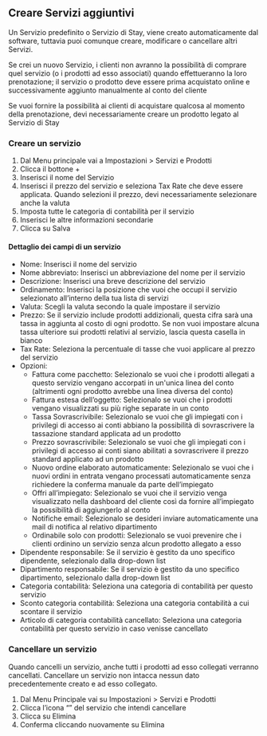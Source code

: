 ## Creare Servizi aggiuntivi

Un Servizio predefinito o Servizio di Stay, viene creato automaticamente dal software, tuttavia puoi comunque creare, modificare o cancellare altri Servizi.

Se crei un nuovo Servizio, i clienti non avranno la possibilità di comprare quel servizio (o i prodotti ad esso associati) quando effettueranno la loro prenotazione; il servizio o prodotto deve essere prima acquistato online e successivamente aggiunto manualmente al conto del cliente

Se vuoi fornire la possibilità ai clienti di acquistare qualcosa al momento della prenotazione, devi necessariamente creare un prodotto legato al Servizio di Stay

### Creare un servizio

1. Dal Menu principale vai a Impostazioni > Servizi e Prodotti
2. Clicca il bottone +
3. Inserisci il nome del Servizio
4. Inserisci il prezzo del servizio e seleziona Tax Rate che deve essere applicata. Quando selezioni il prezzo, devi necessariamente selezionare anche la valuta
5. Imposta tutte le categoria di contabilità per il servizio 
6. Inserisci le altre informazioni secondarie
7. Clicca su Salva

#### Dettaglio dei campi di un servizio

* Nome: Inserisci il nome del servizio
* Nome abbreviato: Inserisci un abbreviazione del nome per il servizio
* Descrizione: Inserisci una breve descrizione del servizio
* Ordinamento: Inserisci la posizione che vuoi che occupi il servizio selezionato all’interno della tua lista di servizi
* Valuta: Scegli la valuta secondo la quale impostare il servizio
* Prezzo: Se il servizio include prodotti addizionali, questa cifra sarà una tassa in aggiunta al costo di ogni prodotto. Se non vuoi impostare alcuna tassa ulteriore sui prodotti relativi al servizio, lascia questa casella in bianco
* Tax Rate: Seleziona la percentuale di tasse che vuoi applicare al prezzo del servizio
* Opzioni:
    * Fattura come pacchetto: Selezionalo se vuoi che i prodotti allegati a questo servizio vengano accorpati in un'unica linea del conto (altrimenti ogni prodotto avrebbe una linea diversa del conto)
    * Fattura estesa dell’oggetto: Selezionalo se vuoi che i prodotti vengano visualizzati su più righe separate in un conto
    * Tassa Sovrascrivibile: Selezionalo se vuoi che gli impiegati con i privilegi di accesso ai conti abbiano la possibilità di sovrascrivere la tassazione standard applicata ad un prodotto
    * Prezzo sovrascrivibile: Selezionalo se vuoi che gli impiegati con i privilegi di accesso ai conti siano abilitati a sovrascrivere il prezzo standard applicato ad un prodotto
    * Nuovo ordine elaborato automaticamente: Selezionalo se vuoi che i nuovi ordini in entrata vengano processati automaticamente senza richiedere la conferma manuale da parte dell’impiegato
    * Offri all’impiegato: Selezionalo se vuoi che il servizio venga visualizzato nella dashboard del cliente così da fornire all’impiegato la possibilità di aggiungerlo al conto
    * Notifiche email: Selezionalo se desideri inviare automaticamente una mail di notifica al relativo dipartimento
    * Ordinabile solo con prodotti: Selezionalo se vuoi prevenire che i clienti ordinino un servizio  senza alcun prodotto allegato a esso
* Dipendente responsabile: Se il servizio è gestito da uno specifico dipendente, selezionalo dalla drop-down list
* Dipartimento responsabile: Se il servizio è gestito da uno specifico dipartimento, selezionalo dalla drop-down list
* Categoria contabilità: Seleziona una categoria di contabilità per questo servizio
* Sconto categoria contabilità: Seleziona una categoria contabilità a cui scontare il servizio
* Articolo di categoria contabilità cancellato: Seleziona una categoria contabilità per questo servizio in caso venisse cancellato

### Cancellare un servizio

Quando cancelli un servizio, anche tutti i prodotti ad esso collegati verranno cancellati. Cancellare un servizio non intacca nessun dato precedentemente creato e ad esso collegato.

1. Dal Menu Principale vai su Impostazioni > Servizi e Prodotti
2. Clicca l’icona “” del servizio che intendi cancellare
3. Clicca su Elimina
4. Conferma cliccando nuovamente su Elimina

